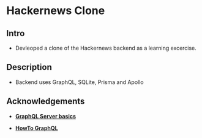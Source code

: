 # Hackernews Clone

## Intro
+ Devleoped a clone of the Hackernews backend as a learning excercise.

## Description

+ Backend uses GraphQL, SQLite, Prisma and Apollo 

## Acknowledgements

+ **[GraphQL Server basics](https://www.prisma.io/blog/graphql-server-basics-the-schema-ac5e2950214e#the-biggest-shortcoming-of-graphqljs-is-that-it-doesnt-allow-you-to-write-a-schema-in-the-sdl-and-then-easily-generate-an-executable-version-of-a-graphqlschema)**

+ **[HowTo GraphQL](https://www.howtographql.com/)**